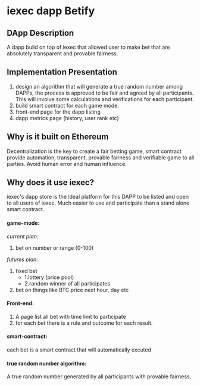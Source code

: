 # iexec dapp Betify

## DApp Description

A dapp build on top of iexec that allowed user to make bet that are absolutely transparent and provable fairness.

## Implementation Presentation

1. design an algorithm that will generate a true random number among DAPPs, the process is approved to be fair and agreed by all participants. This will involve some calculations and verifications for each participant.
2. build smart contract for each game mode.
3. front-end page for the dapp listing
4. dapp metrics page (history, user rank etc)

## Why is it built on Ethereum

Decentralization is the key to create a fair betting game, smart contract provide automation, transparent, provable fairness and verifiable game to all parties. Avoid human error and human influence.

## Why does it use iexec?

iexec's dapp store is the ideal platform for this DAPP to be listed and open to all users of iexec. Much easier to use and participate than a stand alone smart contract.

#### game-mode:
*current plan:*
1. bet on number or range (0-100)

*futures plan:*
1. fixed bet
     - 1.lottery (price pool)
     - 2.random winner of all participates 
2. bet on things like BTC price next hour, day etc

#### Front-end:

1. A page list all bet with time limt to participate
2. for each bet there is a rule and outcome for each result.

#### smart-contract:

each bet is a smart contract that will automatically excuted

#### true random number algorithm:

A true random number generated by all participants with provable fairness.
